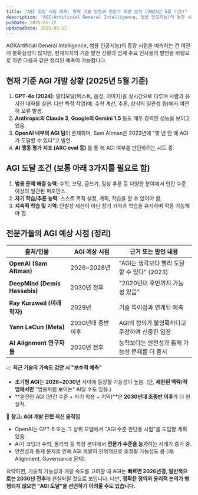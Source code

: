 ```yaml
---
title: "AGI 등장 시점 예측: 현재 기술 발전과 전문가 의견 분석 (2025년 5월 기준)"
description: "AGI(Artificial General Intelligence, 범용 인공지능)의 등장 시점을 예측하는 건 여전히 불확실성이 많지만, 현재까지의 기술 발전 상황과 업계 주요 인사들의 발언을 바탕으로 하면 다음과 같은 정리된 예측이 가능합니다.   현재 기준 AGI 개발 상황 (2025..."
pubDate: 2025-05-12
updatedDate: 2025-05-12
---
```


AGI(Artificial General Intelligence, 범용 인공지능)의 등장 시점을 예측하는 건 여전히 불확실성이 많지만, 현재까지의 기술 발전 상황과 업계 주요 인사들의 발언을 바탕으로 하면 다음과 같은 정리된 예측이 가능합니다.

## 현재 기준 AGI 개발 상황 (2025년 5월 기준)

1. **GPT-4o (2024)**: 멀티모달(텍스트, 음성, 이미지)을 실시간으로 다루며 사람과 유사한 대화를 실현. 다만 특정 작업(예: 수학 계산, 추론, 상식의 일관성 등)에서 여전히 오류 발생.
2. **Anthropic의 Claude 3**, **Google의 Gemini 1.5** 등도 매우 강력한 성능을 보이고 있음.
3. **OpenAI 내부의 AGI 팀**이 존재하며, Sam Altman은 2023년에 "몇 년 안
에 AGI가 도달할 수 있다"고 발언.
4. **AI 행동 평가 지표 (ARC eval 등)** 를 통
해 AGI 여부를 판단하려는 시도 중.

## AGI 도달 조건 (보통 아래 3가지를 필요로 함)

1. **범용 문제 해결 능력**: 수학, 코딩, 글쓰기, 일상 추론 등 다양한 분야에서 인간 수준 이상의 일관된 퍼포먼스.
2. **자기 학습/추론 능력**: 스스로 목적 설정, 계획, 학습을 할 수 있어야 함.
3. **지속적 학습 및 기억**: 단발성 세션이 아닌 장기 기억과 학습을 유지하며 작동 가능해야 함.

## 전문가들의 AGI 예상 시점 (정리)

| 출처/인물 | AGI 예상 시점 | 근거 또는 발언 내용 |
| --- | --- | --- |
| **OpenAI (Sam Altman)** | 2026~2028년 | "AGI는 생각보다 빨리 도달할 수 있다" (2023) |
| **DeepMind (Demis Hassabis)** | 2030년 전후 | "2020년대 후반까지 가능성 있음" |
| **Ray Kurzweil (미래학자)** | 2029년 | 기술 특이점과 연계된 예측 |
| **Yann LeCun (Meta)** | 2030년대 중반 이후 | AGI의 정의가 불명확하다고 주장하며 신중한 입장 |
| **AI Alignment 연구자들** | 2030년 전후 | 능력보다는 안전성과 통제 가능성 문제를 더 중시 |

📈 **최근 기술의 가속도 감안 시 "보수적 예측"**
- **초기형 AGI**는 **2026~2030년** 사이에 등장할 가능성이 높음. (단, **제한된 맥락/작업에서만** "범용처럼 보이는" AI일 수도 있음.)
- **완전한 AGI (인간 수준 + 자기 학습 + 기억)**은 **2030년대 초중반 이후**가 더 현실적.

📌 **참고: AGI 개발 관련 최신 움직임**
- OpenAI는 GPT-5 또는 그 상위 모델에서 "AGI 수준 판단용 시험"을 도입할 계획 있음.
- AI가 코딩과 수학, 물리학 등 특정 분야에서 **전문가 수준을 능가**하는 사례가 증가 중.
- 안전성과 통제 문제로 인해 AGI 개발이 인위적으로 조절될 가능성도 큼 (예: Alignment, Governance 문제).

요약하면, 기술적 가능성과 개발 속도를 고려할 때 AGI는 **빠르면 2026년경, 일반적으로는 2030년 전후**에 현실화될 것으로 보입니다. 다만, **정확한 정의와 윤리적 논의가 병행되지 않으면 "AGI 도달"을 선언하기 어려울 수도 있습니다.**
